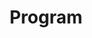 ---
layout: default
title: Program
permalink: /program/program
sectiontitle: Program
published: false
---